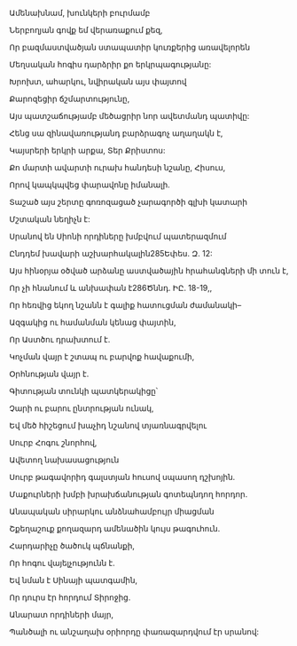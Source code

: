 Ամենախնամ, խունկերի բուրմամբ

Ներբողյան գովք եմ վերառաքում քեզ,

Որ բազմաստվածյան ստապատիր կուռքերից առավելորեն

Մեղսական հոգիս դարձրիր քո երկրպագությանը:

Խրոխտ, ահարկու, նվիրական այս փայտով

Քարոզեցիր ճշմարտությունը,

Այս պատշաճությամբ մեծացրիր նոր ավետմանդ պատիվը:

Հենց սա զինավառությանդ բարձրագոչ աղաղակն է,

Կայսրերի երկրի արքա, Տեր Քրիստոս:

Քո մարտի ավարտի ուրախ հանդեսի նշանը, Հիսուս,

Որով կապկպվեց փարավոնը իմանալի.

Տաշած այս շերտը գոռոզացած չարագործի գլխի կատարի

Մշտական նեղիչն է:

Սրանով են Սիոնի որդիները խմբվում պատերազմում

Ընդդեմ խավարի աշխարհակալին285Եփես. Զ. 12:

Այս հինօրյա օծված արձանը աստվածային հրահանգների մի տուն է,

Որ չի հնանում և անխափան է286Ծննդ. ԻԸ. 18-19,,

Որ հեռվից եկող նշանն է գալիք հատուցման ժամանակի–

Ազգակից ու համանման կենաց փայտին,

Որ Աստծու դրախտում է.

Կոչման վայր է շտապ ու բարվոք հավաքումի,

Օրհնության վայր է.

Գիտության տունկի պատկերակիցը՝

Չարի ու բարու ընտրության ունակ,

Եվ մեծ հիշեցում խաչիդ նշանով տյառնագրվելու

Սուրբ Հոգու շնորհով,

Ավետող նախասացություն

Սուրբ թագավորիդ գալստյան հուսով սպասող դշխոյին.

Մաքուրների խմբի խրախճանության գոտեպնդող հորդոր.

Անապական սիրարկու անձնահամբույր միացման

Շքեղաշուք քողազարդ ամենածին կույս թագուհուն.

Հարդարիչը ծածուկ պճնանքի,

Որ հոգու վայելչությունն է.

Եվ նման է Սինայի պատգամին,

Որ դուրս էր հորդում Տիրոջից.

Անարատ որդիների մայր,

Պանծալի ու անշաղախ օրիորդը փառազարդվում էր սրանով: